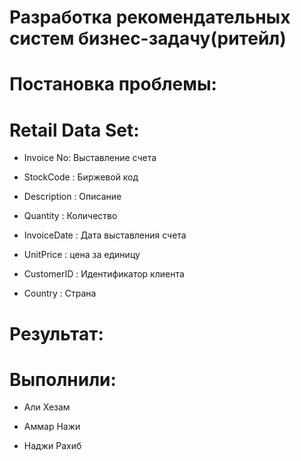 # Разработка рекомендательных систем бизнес-задачу(ритейл)


# Постановка проблемы:


# Retail Data Set:
* Invoice No: Выставление счета

* StockCode : Биржевой код

* Description : Описание

* Quantity : Количество

* InvoiceDate : Дата выставления счета

* UnitPrice : цена за единицу

* CustomerID : Идентификатор клиента

* Country : Страна

# Результат:


# Выполнили:
* Али Хезам

* Аммар Нажи 

* Наджи Рахиб 
